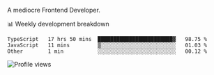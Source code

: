 A mediocre Frontend Developer.

📊 Weekly development breakdown
<!--START_SECTION:waka-->

```text
TypeScript   17 hrs 50 mins  ████████████████████████▓   98.75 %
JavaScript   11 mins         ▒░░░░░░░░░░░░░░░░░░░░░░░░   01.03 %
Other        1 min           ░░░░░░░░░░░░░░░░░░░░░░░░░   00.12 %
```

<!--END_SECTION:waka-->

<img src="https://gpvc.arturio.dev/iqbalfasri" alt="Profile views"/>
